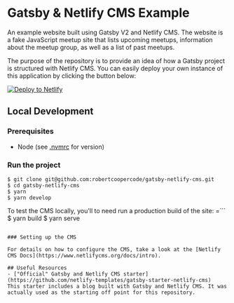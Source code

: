 # Gatsby & Netlify CMS Example

An example website built using Gatsby V2 and Netlify CMS. The website is a fake JavaScript meetup site that lists upcoming meetups, information about the meetup group, as well as a list of past meetups.

The purpose of the repository is to provide an idea of how a Gatsby project is structured with Netlify CMS. You can easily deploy your own instance of this application by clicking the button below:

[![Deploy to Netlify](https://www.netlify.com/img/deploy/button.svg)](https://app.netlify.com/start/deploy?repository=https://github.com/robertcoopercode/gatsby-netlify-cms)

## Local Development

### Prerequisites

- Node (see [.nvmrc](./.nvmrc) for version)

### Run the project

```
$ git clone git@github.com:robertcoopercode/gatsby-netlify-cms.git
$ cd gatsby-netlify-cms
$ yarn
$ yarn develop
```

To test the CMS locally, you'll to need run a production build of the site:
=```
$ yarn build
$ yarn serve
```

### Setting up the CMS

For details on how to configure the CMS, take a look at the [Netlify CMS Docs](https://www.netlifycms.org/docs/intro).

## Useful Resources
- ["Official" Gatsby and Netlify CMS starter](https://github.com/netlify-templates/gatsby-starter-netlify-cms)
This starter includes a blog built with Gatsby and Netlify CMS. It was actually used as the starting off point for this repository.
